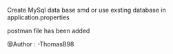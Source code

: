 Create MySql data base smd or use exsting database in application.properties

postman file has been added

@Author : -ThomasB98
